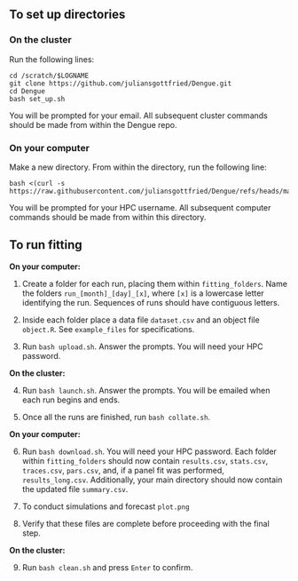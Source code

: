 ## To set up directories

### On the cluster

Run the following lines:
```
cd /scratch/$LOGNAME
git clone https://github.com/juliansgottfried/Dengue.git
cd Dengue
bash set_up.sh
```
You will be prompted for your email. All subsequent cluster commands should be made from within the Dengue repo.

### On your computer

Make a new directory. From within the directory, run the following line:
```
bash <(curl -s https://raw.githubusercontent.com/juliansgottfried/Dengue/refs/heads/main/local_transfer/helpers/set_up.sh)
```
You will be prompted for your HPC username. All subsequent computer commands should be made from within this directory.

## To run fitting

**On your computer:**

1. Create a folder for each run, placing them within `fitting_folders`. Name the folders `run_[month]_[day]_[x]`, where `[x]` is a lowercase letter identifying the run. Sequences of runs should have contiguous letters.

2. Inside each folder place a data file `dataset.csv` and an object file `object.R`. See `example_files` for specifications.

3. Run `bash upload.sh`. Answer the prompts. You will need your HPC password.

**On the cluster:**

4. Run `bash launch.sh`. Answer the prompts. You will be emailed when each run begins and ends.

5. Once all the runs are finished, run `bash collate.sh`.

**On your computer:**

6. Run `bash download.sh`. You will need your HPC password. Each folder within `fitting_folders` should now contain `results.csv`, `stats.csv`, `traces.csv`, `pars.csv`, and, if a panel fit was performed, `results_long.csv`. Additionally, your main directory should now contain the updated file `summary.csv`.

7. To conduct simulations and forecast `plot.png`

8. Verify that these files are complete before proceeding with the final step.

**On the cluster:**

9. Run `bash clean.sh` and press `Enter` to confirm.
